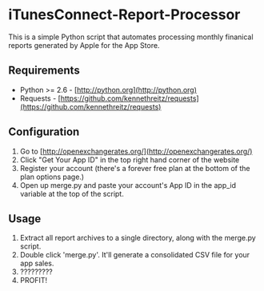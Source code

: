 iTunesConnect-Report-Processor
==============================

This is a simple Python script that automates processing monthly finanical reports generated by Apple for the App Store.

Requirements
------------

* Python >= 2.6 - [http://python.org](http://python.org)
* Requests - [https://github.com/kennethreitz/requests](https://github.com/kennethreitz/requests)


Configuration
-------------

1. Go to [http://openexchangerates.org/](http://openexchangerates.org/)
2. Click "Get Your App ID" in the top right hand corner of the website
3. Register your account (there's a forever free plan at the bottom of the plan options page.)
4. Open up merge.py and paste your account's App ID in the app_id variable at the top of the script.

Usage
-----

1. Extract all report archives to a single directory, along with the merge.py script.
2. Double click 'merge.py'.  It'll generate a consolidated CSV file for your app sales.
3. ?????????
4. PROFIT!